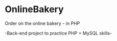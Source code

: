 # OnlineBakery

Order on the online bakery - in PHP

-Back-end project to practice PHP + MySQL skills- 
